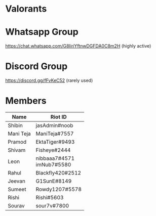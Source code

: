 # Valorants

# Whatsapp Group
https://chat.whatsapp.com/G8IiriYftnwDGFDA0C8m2H (highly active)

# Discord Group
https://discord.gg/fFvKeC52 (rarely used)

# Members
| Name | Riot ID |
|------|---------|
| Shibin | jasAdmin#noob |
| Mani Teja | ManiTeja#7557 |
| Pramod | EktaTiger#9493 |
| Shivam | Fisheye#2444 |
| Leon | nibbaaa7#4571 <br> imNub7#5580 |
| Rahul | Blackfly420#2512 |
| Jeevan | G1SunE#8149 |
| Sumeet | Rowdy1207#5578 |
| Rishi | Rishi#5603 |
| Sourav | sour7v#7800 |
